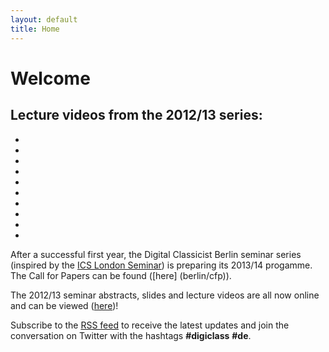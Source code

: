 ```yaml
---
layout: default
title: Home
---
```


# Welcome

## Lecture videos from the 2012/13 series:

<!-- Slideshow 1 -->
<div id="slideshow"> 
<ul class="rslides" id="slider1">
	<li><a href="http://hdl.handle.net/11858/00-1780-0000-000B-02A1-C#video"><img src="/berlin/files/carousel-images/Hauptfilm_20121023.jpg" alt=""></a></li>
    <li><a href="http://hdl.handle.net/11858/00-1780-0000-000B-216A-E#video"><img src="/berlin/files/carousel-images/Hauptfilm_20121106.jpg" alt=""></a></li>
    <li><a href="http://hdl.handle.net/11858/00-1780-0000-000B-21BC-7#video"><img src="/berlin/files/carousel-images/Hauptfilm_20121120.jpg" alt=""></a></li>
	<li><a href="http://hdl.handle.net/11858/00-1780-0000-000C-4EBA-9#video"><img src="/berlin/files/carousel-images/Hauptfilm_20121204.jpg" alt=""></a></li>
    <li><a href="http://hdl.handle.net/11858/00-1780-0000-000C-110A-D#video"><img src="/berlin/files/carousel-images/Hauptfilm_20121218.jpg" alt=""></a></li>
    <li><a href="http://hdl.handle.net/11858/00-1780-0000-000D-EC9A-0#video"><img src="/berlin/files/carousel-images/Hauptfilm_20130108.jpg" alt=""></a></li>
	<li><a href="http://hdl.handle.net/11858/00-1780-0000-000D-F0D3-2#video"><img src="/berlin/files/carousel-images/Hauptfilm_20130122.jpg" alt=""></a></li>
    <li><a href="http://hdl.handle.net/11858/00-1780-0000-000D-F270-0#video"><img src="/berlin/files/carousel-images/Hauptfilm_20130205.jpg" alt=""></a></li>
    <li><a href="http://hdl.handle.net/11858/00-1780-0000-000D-FC8D-4#video"><img src="/berlin/files/carousel-images/Hauptfilm_20130219.jpg" alt=""></a></li>
    <li><a href="http://hdl.handle.net/11858/00-1780-0000-000E-01D2-C#abstract"><img src="/berlin/files/carousel-images/Hauptfilm_20130305.jpg" alt=""></a></li>
</ul>
</div>

After a successful first year, the Digital Classicist Berlin seminar series (inspired by the <a target="_blank" href="http://www.digitalclassicist.org/wip/">ICS London Seminar</a>) is preparing its 2013/14 progamme. The Call for Papers can be found ([here] (berlin/cfp)). 

The 2012/13 seminar abstracts, slides and lecture videos are all now online and can be viewed ([here](berlin/seminar2012))! 

Subscribe to the [RSS feed](http://feeds.feedburner.com/DigitalClassicistBerlin) to receive the latest updates and join the conversation on Twitter with the hashtags **#digiclass** **#de**.